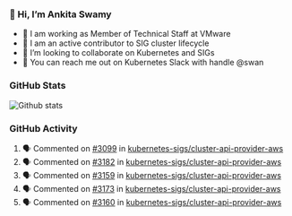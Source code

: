 ### 👋 Hi, I’m Ankita Swamy 

- 💼 I am working as Member of Technical Staff at VMware
- 👀 I am an active contributor to SIG cluster lifecycle 
- 💞️ I’m looking to collaborate on Kubernetes and SIGs
- 💬 You can reach me out on Kubernetes Slack with handle @swan

### GitHub Stats
![Github stats](https://github-readme-stats.vercel.app/api?username=Ankitasw&count_private=true&show_icons=true&theme=tokyonight)

### GitHub Activity 
<!--START_SECTION:activity-->
1. 🗣 Commented on [#3099](https://github.com/kubernetes-sigs/cluster-api-provider-aws/issues/3099) in [kubernetes-sigs/cluster-api-provider-aws](https://github.com/kubernetes-sigs/cluster-api-provider-aws)
2. 🗣 Commented on [#3182](https://github.com/kubernetes-sigs/cluster-api-provider-aws/issues/3182) in [kubernetes-sigs/cluster-api-provider-aws](https://github.com/kubernetes-sigs/cluster-api-provider-aws)
3. 🗣 Commented on [#3159](https://github.com/kubernetes-sigs/cluster-api-provider-aws/issues/3159) in [kubernetes-sigs/cluster-api-provider-aws](https://github.com/kubernetes-sigs/cluster-api-provider-aws)
4. 🗣 Commented on [#3173](https://github.com/kubernetes-sigs/cluster-api-provider-aws/issues/3173) in [kubernetes-sigs/cluster-api-provider-aws](https://github.com/kubernetes-sigs/cluster-api-provider-aws)
5. 🗣 Commented on [#3160](https://github.com/kubernetes-sigs/cluster-api-provider-aws/issues/3160) in [kubernetes-sigs/cluster-api-provider-aws](https://github.com/kubernetes-sigs/cluster-api-provider-aws)
<!--END_SECTION:activity-->
